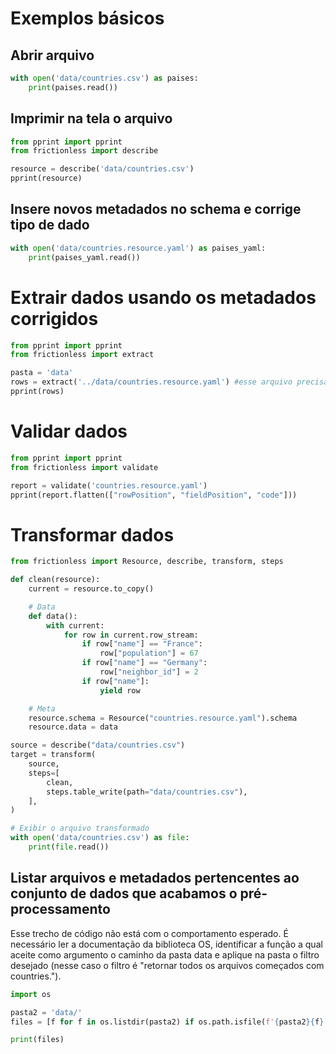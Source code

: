 # Exemplos básicos

## Abrir arquivo
```python script
with open('data/countries.csv') as paises:
    print(paises.read())
```

## Imprimir na tela o arquivo
```python script
from pprint import pprint
from frictionless import describe

resource = describe('data/countries.csv')
pprint(resource)
```

## Insere novos metadados no schema e corrige tipo de dado
<!-- ```python script
from frictionless import Detector, describe

detectar = Detector(field_missing_values=["", "n/a"]) # informa quais os valores que o sistema deve interpretar como valor faltante
resource = describe('data/countries.csv', detector=detectar) #aplica substituição ao arquivo countries.csv
resource.schema.get_field("neighbor_id").type="integer" #modifica tipo de dado da coluna neighbor_id para inteiro
resource.schema.foreign_keys.append(
    {"fields": ["neighbor_id"], "reference": {"resource": "", "fields": ["id"]}} 
) #cria vínculo entre colunas neighbor_id e id. Informando que neighbor_id é chave estrangeira a qual sua referência é a coluna id localizada no mesmo arquivo
resource.to_yaml("data/countries.resource.yaml")
``` -->

```python script
with open('data/countries.resource.yaml') as paises_yaml:
    print(paises_yaml.read())
```

# Extrair dados usando os metadados corrigidos
```python script
from pprint import pprint
from frictionless import extract

pasta = 'data'
rows = extract('../data/countries.resource.yaml') #esse arquivo precisa estar na pasta raiz para que o método rode
pprint(rows)
```

# Validar dados
```python script
from pprint import pprint
from frictionless import validate

report = validate('countries.resource.yaml')
pprint(report.flatten(["rowPosition", "fieldPosition", "code"]))
```

# Transformar dados
```python script
from frictionless import Resource, describe, transform, steps

def clean(resource):
    current = resource.to_copy()

    # Data
    def data():
        with current:
            for row in current.row_stream:
                if row["name"] == "France":
                    row["population"] = 67
                if row["name"] == "Germany":
                    row["neighbor_id"] = 2
                if row["name"]:
                    yield row

    # Meta
    resource.schema = Resource("countries.resource.yaml").schema
    resource.data = data

source = describe("data/countries.csv")
target = transform(
    source,
    steps=[
        clean,
        steps.table_write(path="data/countries.csv"),
    ],
)

# Exibir o arquivo transformado
with open('data/countries.csv') as file:
    print(file.read())
```

## Listar arquivos e metadados pertencentes ao conjunto de dados que acabamos o pré-processamento

Esse trecho de código não está com o comportamento esperado. É necessário ler a documentação da biblioteca OS, identificar a função a qual aceite como argumento o caminho da pasta data e aplique na pasta o filtro desejado (nesse caso o filtro é "retornar todos os arquivos começados com countries.").

```python script
import os

pasta2 = 'data/'
files = [f for f in os.listdir(pasta2) if os.path.isfile(f'{pasta2}{f}') and f.startswith('countries.')]

print(files)

```


